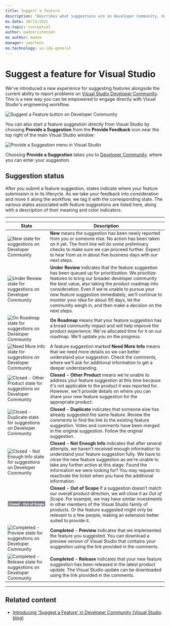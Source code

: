 ```yaml
---
title: Suggest a feature
description: "Describes what suggestions are on Developer Community, how to make a suggestion, and how suggestions are used by Microsoft in the Visual Studio road map."
ms.date: 10/13/2021
ms.topic: conceptual
author: madskristensen
ms.author: madsk
manager: jmartens
ms.technology: vs-ide-general
---
```

# Suggest a feature for Visual Studio


We've introduced a new experience for suggesting features alongside the current ability to report problems on [Visual Studio Developer Community](https://aka.ms/feedback/suggest?space=8). This is a new way you can be empowered to engage directly with Visual Studio's engineering workflow.

![Suggest a Feature button on Developer Community](media/suggest-a-feature/suggest-feature-button.png)

You can also start a feature suggestion directly from Visual Studio by choosing **Provide a Suggestion** from the **Provide Feedback** icon near the top right of the main Visual Studio window:

![Provide a Suggestion menu in Visual Studio](media/suggest-a-feature/provide-suggestion.png)

Choosing **Provide a Suggestion** takes you to [Developer Community](https://aka.ms/feedback/suggest?space=8), where you can enter your suggestion.

## Suggestion status

After you submit a feature suggestion, states indicate where your feature submission is in its lifecycle. As we take your feedback into consideration and move it along the workflow, we tag it with the corresponding state. The various states associated with feature suggestions are listed here, along with a description of their meaning and color indicators.

- - -
| **State** | **Description**                                                                                                         |
|-------------|-------------------------------------------------------------------------------------------------------------------------|
|  ![New state for suggestions on Developer Community](../ide/media/SuggestStates/New.jpg)          | **New** means the suggestion has been newly reported from you or someone else. No action has been taken on it yet. The front line will do some preliminary checks to make sure we can proceed further. Expect to hear from us in about five business days with our next steps.                    |
|  ![Under Review state for suggestions on Developer Community](../ide/media/SuggestStates/UnderReview.jpg)           | **Under Review** indicates that the feature suggestion has been queued up for prioritization. We prioritize features to bring our broader developer community the best value, also taking the product roadmap into consideration. Even if we're unable to pursue your new feature suggestion immediately, we'll continue to monitor your idea for about 90 days, let the community weigh in, and then make a decision on the next steps.                    |
|  ![On Roadmap state for suggestions on Developer Community](../ide/media/SuggestStates/OnRoadmap.jpg)       | **On Roadmap** means that your feature suggestion has a broad community impact and will help improve the product experience. We've allocated time for it on our roadmap. We'll update you on the progress.                   |
|  ![Need More Info state for suggestions on Developer Community](../ide/media/SuggestStates/NeedMoreInfo.jpg)          | A feature suggestion marked **Need More Info** means that we need more details so we can better understand your suggestion. Check the comments, where we'll ask for additional information to get a deeper understanding.                    |
|  ![Closed - Other Product state for suggestions on Developer Community](../ide/media/SuggestStates/ClosedOtherProduct.jpg)          | **Closed - Other Product** means we're unable to address your feature suggestion at this time because it's not applicable to the product it was reported for. However, we'll provide details on where you can share your new feature suggestion for the appropriate product.                    |
|  ![Closed - Duplicate state for suggestions on Developer Community](../ide/media/SuggestStates/ClosedDuplicate.jpg)          | **Closed - Duplicate** indicates that someone else has already suggested the same feature. Review the comments to find the link to the existing feature suggestion. Votes and comments have been merged in the original suggestion. Follow the original suggestion.                    |
|  ![Closed - Not Enough Info state for suggestions on Developer Community](../ide/media/SuggestStates/ClosedNotEnoughInfo.jpg)          | **Closed - Not Enough Info** indicates that after several attempts, we haven't received enough information to understand your feature suggestion fully. We have to close the new feature suggestion as we're unable to take any further action at this stage. Found the information we were looking for? You may request to reactivate the ticket when you have the additional information.                    |
|  ![Closed - Out of Scope state for suggestions on Developer Community](../ide/media/SuggestStates/closed-out-of-scope.png)           | **Closed - Out of Scope** If a suggestion doesn’t match our overall product direction, we will close it as *Out of Scope*. For example, we may have similar investments in other members of the Visual Studio family of products. Or the feature suggested might only be relevant to a few people, making an extension better suited to provide it.                    |
|  ![Completed - Preview state for suggestions on Developer Community](../ide/media/SuggestStates/CompletedPreview.jpg)           | **Completed - Preview** indicates that we implemented the feature you suggested. You can download a preview version of Visual Studio that contains your suggestion using the link provided in the comments.                    |
|  ![Completed - Release state for suggestions on Developer Community](../ide/media/SuggestStates/CompletedRelease.jpg)           | **Completed - Release** indicates that your new feature suggestion has been released in the latest product update. The Visual Studio update can be downloaded using the link provided in the comments.                        |

- - -

## Related content

- [Introducing 'Suggest a Feature' in Developer Community (Visual Studio blog)](https://devblogs.microsoft.com/visualstudio/introducing-suggest-a-feature-in-developer-community/?utm_source=vs_developer_news&utm_medium=referral)
